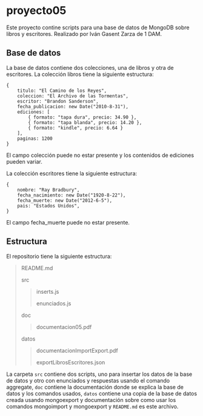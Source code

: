 # proyecto05
Este proyecto contine scripts para una base de datos de MongoDB sobre libros y escritores. Realizado por Iván Gasent Zarza de 1 DAM.

## Base de datos
La base de datos contiene dos colecciones, una de libros y otra de escritores. La colección libros tiene la siguiente estructura:

```
{
    titulo: "El Camino de los Reyes",
    coleccion: "El Archivo de las Tormentas",
    escritor: "Brandon Sanderson",
    fecha_publicacion: new Date("2010-8-31"),
    ediciones: [
        { formato: "tapa dura", precio: 34.90 },
        { formato: "tapa blanda", precio: 14.20 },
        { formato: "kindle", precio: 6.64 }
    ],
    paginas: 1200
}
```
El campo colección puede no estar presente y los contenidos de ediciones pueden variar.

La colección escritores tiene la siguiente estructura: 

```
{
    nombre: "Ray Bradbury",
    fecha_nacimiento: new Date("1920-8-22"),
    fecha_muerte: new Date("2012-6-5"),
    pais: "Estados Unidos",
}
```
El campo fecha_muerte puede no estar presente.

## Estructura
El repositorio tiene la siguiente estructura:
>README.md
>
>src
>>inserts.js
>>
>>enunciados.js
>
>doc
>>documentacion05.pdf
>
>datos
>>documentacionImportExport.pdf
>>
>>exportLibrosEscritores.json

La carpeta `src` contiene dos scripts, uno para insertar los datos de la base de datos y otro con enunciados y respuestas usando el comando aggregate, `doc` contiene la documentación donde se explica la base de datos y los comandos usados, `datos` contiene una copia de la base de datos creada usando mongoexport y documentación sobre como usar los comandos mongoimport y mongoexport y `README.md` es este archivo.
